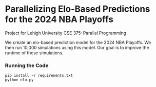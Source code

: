 # Parallelizing Elo-Based Predictions for the 2024 NBA Playoffs

Project for Lehigh University CSE 375: Parallel Programming

We create an elo-based prediction model for the 2024 NBA Playoffs. 
We then run 10,000 simulations using this model.
Our goal is to improve the runtime of these simulations. 

### Running the Code

```
pip install -r requirements.txt
python elo.py
```